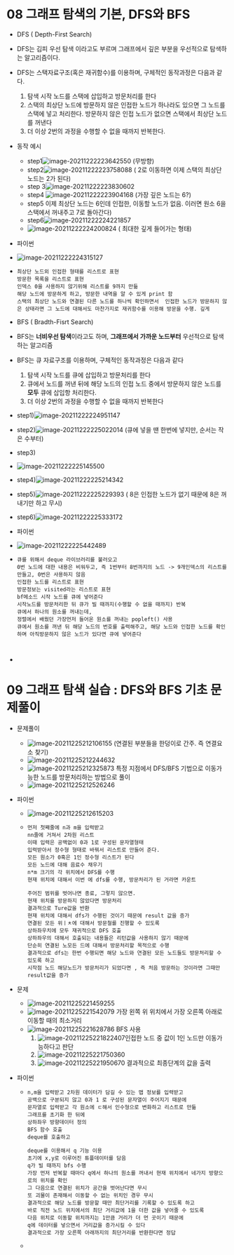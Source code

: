 # 08 그래프 탐색의 기본, DFS와 BFS
- DFS ( Depth-First Search)
- DFS는 김피 우선 탐색 이라고도 부르며 그래프에서 깊은 부분을 우선적으로 탐색하는 알고리즘이다.
- DFS는 스택자료구조(혹은 재귀함수)를 이용하며, 구체적인 동작과정은 다음과 같다.
  1. 탐색 시작 노드를 스택에 삽입하고 방문처리를 한다
  2. 스택의 최상단 노드에 방문하지 않은 인접한 노드가 하나라도 있으면 그 노드를 스택에 넣고 처리한다. 방문하지 않은 인접 노드가 없으면 스택에서 최상단 노드를 꺼낸다
  3. 더 이상 2번의 과정을 수행할 수 없을 때까지 반복한다.

- 동작 예시
  - step1![image-20211222223642550](그래프.assets/image-20211222223642550.png) (무방향)
  - step2![image-20211222223758088](그래프.assets/image-20211222223758088.png) ( 2로 이동하면 이제 스택의 최상단 노드는 2가 된다)
  - step 3![image-20211222223830602](그래프.assets/image-20211222223830602.png)
  - step4 ![image-20211222223904168](그래프.assets/image-20211222223904168.png) (가장 깊은 노드는 6?)
  - step5 이제 최상단 노드는 6인데 인접한, 이동할 노드가 없음. 이러면 원소 6을 스택에서 꺼내주고 7로 돌아간다)
  - step6![image-20211222224221857](그래프.assets/image-20211222224221857.png)
  - ![image-20211222224200824](그래프.assets/image-20211222224200824.png) ( 최대한 깊게 들어가는 형태)

- 파이썬
- ![image-20211222224315127](그래프.assets/image-20211222224315127.png)

- ```
  최상단 노드외 인접한 형태를 리스트로 표현
  방문한 목록을 리스트로 표현
  인덱스 0을 사용하지 않기위해 리스트를 9까지 만듦
  해당 노드에 방문하게 하고, 방문한 내역을 알 수 있게 print 함
  스택의 최상단 노드와 연결된 다른 노드를 하나씩 확인하면서  인접한 노드가 방문하지 않은 상태라면 그 노드에 대해서도 마찬가지로 재귀함수를 이용해 방문을 수행. 깊게
  
  ```



- BFS ( Bradth-Fisrt Search)
-  BFS는 **너비우선 탐색**이라고도 하며, **그래프에서 가까운 노드부터** 우선적으로 탐색하는 알고리즘
- BFS는 큐 자료구조를 이용하며, 구체적인 동작과정은 다음과 같다
  1. 탐색 시작 노드를 큐에 삽입하고 방문처리를 한다
  2. 큐에서 노드를 꺼낸 뒤에 해당 노드의 인접 노드 중에서 방문하지 않은 노드를  **모두**  큐에 삽입항 처리한다.
  3. 더 이상 2번의 과정을 수행할 수 없을 때까지 반복한다

- step1)![image-20211222224951147](그래프.assets/image-20211222224951147.png)
- step2)![image-20211222225022014](그래프.assets/image-20211222225022014.png) (큐에 넣을 땐 한번에 넣지만, 순서는 작은 수부터)
- step3)
- ![image-20211222225145500](그래프.assets/image-20211222225145500.png)
- step4)![image-20211222225214342](그래프.assets/image-20211222225214342.png)
- step5)![image-20211222225229393](그래프.assets/image-20211222225229393.png) ( 8은 인접한 노드가 없기 때문에 8은 꺼내기만 하고 무시)
- step6)![image-20211222225333172](그래프.assets/image-20211222225333172.png)



- 파이썬

- ![image-20211222225442489](그래프.assets/image-20211222225442489.png)

- ```
  큐를 위해서 deque 라이브러리를 불러오고
  0번 노드에 대한 내용은 비워두고, 즉 1번부터 8번까지의 노드 -> 9개인덱스의 리스트를 만들고, 0번은 사용하지 않음
  인접한 노드를 리스트로 표현
  방문정보는 visited라는 리스트로 표현
  bf메소드 시작 노드를 큐에 넣어준다
  시작노드를 방문처리한 뒤 큐가 빌 때까지(수행할 수 없을 때까지) 반복
  큐에서 하나의 원소를 꺼내는데,
  정렬에서 배웠던 가장먼저 들어온 원소를 꺼내는 popleft() 사용
  큐에서 원소를 꺼낸 뒤 해당 노드의 번호를 출력해주고, 해당 노드와 인접한 노드를 확인하며 아직방문하지 않은 노드가 있다면 큐에 넣어준다
  
  
  
  ```

- 







# 09 그래프 탐색 실습 : DFS와 BFS 기초 문제풀이

- 문제풀이

  - ![image-20211225212106155](그래프.assets/image-20211225212106155.png) (연결된 부분들을 한덩이로 간주. 즉 연결요소 찾기)
  - ![image-20211225212244632](그래프.assets/image-20211225212244632.png)
  - ![image-20211225212325873](그래프.assets/image-20211225212325873.png) 특정 지점에서 DFS/BFS 기법으로 이동가능한 노드를 방문처리하는 방법으로 풀이
  - ![image-20211225212526246](그래프.assets/image-20211225212526246.png)

- 파이썬

  - ![image-20211225212615203](그래프.assets/image-20211225212615203.png)

  - ```
    먼저 첫째줄에 n과 m을 입력받고
    nn줄에 거쳐서 2차원 리스트
    이때 입력은 공백없이 0과 1로 구성된 문자열형태
    입력받아서 정수형 형태로 바꿔서 리스트로 만들어 준다.
    모든 원소가 0혹은 1인 정수형 리스트가 된다
    모든 노드에 대해 음료수 채우기
    n*m 크기의 각 위치에서 DFS를 수행
    현재 위치에 대해서 이번 에 dfs를 수행, 방문처리가 된 거라면 카운트
    
    주어진 범위를 벗어나면 종료, 그렇지 않으면.
    현재 위치를 방문하지 않았다면 방문처리
    결과적으로 Ture값을 반환
    현재 위치에 대해서 dfs가 수행된 것이기 때문에 result 값을 증가
    연결된 모든 위ㅣㅊ에 대해서 방문철를 진행할 수 있도록
    상하좌우치에 모두 재귀적으로 DFS 호출
    상하좌우의 대해서 호출되는 내용들은 리턴값을 사용하지 않기 때문에
    단순히 연결된 노모든 드에 대해서 방문처리할 목적으로 수행
    결과적으로 dfs는 한번 수행되면 해당 노드와 연결된 모든 노드들도 방문처리할 수 있도록 하고
    시작점 노드 해당노드가 방문처리가 되었다면 , 즉 처음 방문하는 것이라면 그때만 result값을 증가
    
    ```

- 문제

  - ![image-20211225221459255](그래프.assets/image-20211225221459255.png)
  - ![image-20211225221542079](그래프.assets/image-20211225221542079.png) 가장 왼쪽 위 위치에서 가장 오른쪽 아래로 이동할 때의 최소거리
  - ![image-20211225221628786](그래프.assets/image-20211225221628786.png) BFS 사용
    1.  ![image-20211225221822407](그래프.assets/image-20211225221822407.png)인접한 노드 중 값이 1인 노드만 이동가능하다고 판단
    2. ![image-20211225221750360](그래프.assets/image-20211225221750360.png)
    3.  ![image-20211225221950670](그래프.assets/image-20211225221950670.png) 결과적으로 최종단계의 값을 출력

- 파이썬

  - ```
    n,m을 입력받고 2차원 데이터가 담길 수 있는 맵 정보를 입력받고
    공백으로 구분되지 않고 0과 1 로 구성된 문자열이 주어지기 때문에
    문자열로 입력받고 각 원소에 ㄷ해서 인수형으로 변화하고 리스트로 만듦
    그래프를 초기화 한 뒤에
    상하좌우 방향데이터 정의
    BFS 함수 호출
    deque를 호출하고
    
    deque를 이용해서 q 기능 이용
    초기에 x,y로 이루어진 튜플데이터를 담음
    q가 빌 때까지 bfs 수행
    가장 먼저 반복할 때마다 q에서 하나의 원소를 꺼내서 현재 위치에서 네가지 방향으로의 위치를 확인
    그 다음으로 연결된 위치가 공간을 벗어난다면 무시
    또 괴물이 존재해서 이동할 수 없는 위치인 경우 무시
    결과적으로 해당 노드를 방문할 때만 최단거리를 기록할 수 있도록 하고
    바로 직전 노드 위치에서의 최단 거리값에 1을 더한 값을 넣어줄 수 있도록
    다음 위치로 이동할 위치까지는 1만큼 거리가 더 먼 곳이기 때문에
    q에 데이터를 넣으면서 거리값을 증가시킬 수 있다
    결과적으로 가장 오른쪽 아래까지의 최단거리를 반환한다면 정답
    
    ```

  - 

  

  # 





















